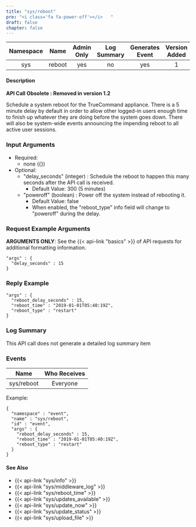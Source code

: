 ```yaml
---
title: "sys/reboot"
pre: "<i class='fa fa-power-off'></i>	"
draft: false
chapter: false
---
```


| Namespace | Name | Admin Only | Log Summary | Generates Event | Version Added | Version Removed |
|:----------------:|:--------:|:--------:|:--------:|:--------:|:---:|:---:|
| sys | reboot | yes | no | yes | 1 | 1.2 |

#### Description
**API Call Obsolete : Removed in version 1.2**

Schedule a system reboot for the TrueCommand appliance. 
There is a 5 minute delay by default in order to allow other logged-in users enough time to finish up whatever they are doing before the system goes down. There will also be system-wide events announcing the impending reboot to all active user sessions.

### Input Arguments
* Required:
   * none ({})
* Optional:
   * "delay_seconds" (integer) : Schedule the reboot to happen this many seconds after the API call is received. 
      * Default Value: 300 (5 minutes)
   * "poweroff" (boolean) : Power off the system instead of rebooting it.
      * Default Value: false
      * When enabled, the "reboot_type" info field will change to "poweroff" during the delay.


### Request Example Arguments
**ARGUMENTS ONLY**: See the {{< api-link "basics" >}} of API requests for additional formatting information.
```
"args" : {
  "delay_seconds" : 15
}
```

### Reply Example
```
"args" : {
  "reboot_delay_seconds" : 15,
  "reboot_time" : "2019-01-01T05:40:19Z",
  "reboot_type" : "restart"
}
```
### Log Summary
This API call does not generate a detailed log summary item

### Events
| Name | Who Receives |
|:--------:|:-------------------:|
| sys/reboot | Everyone |


Example:
```
{
  "namespace" : "event",
  "name" : "sys/reboot",
  "id" : "event",
  "args" : {
    "reboot_delay_seconds" : 15,
    "reboot_time" : "2019-01-01T05:40:19Z",
    "reboot_type" : "restart"
  }
}
```

#### See Also
* {{< api-link "sys/info" >}}
* {{< api-link "sys/middleware_log" >}}
* {{< api-link "sys/reboot_time" >}}
* {{< api-link "sys/updates_available" >}}
* {{< api-link "sys/update_now" >}}
* {{< api-link "sys/update_status" >}}
* {{< api-link "sys/upload_file" >}}

